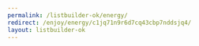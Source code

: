 ```yaml
---
permalink: /listbuilder-ok/energy/
redirect: /enjoy/energy/c1jq71n9r6d7cq43cbp7nddsjq4/
layout: listbuilder-ok
---
```

